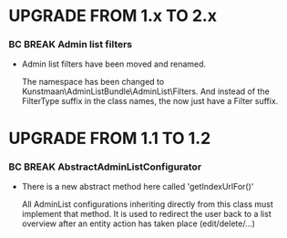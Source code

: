 UPGRADE FROM 1.x TO 2.x
=======================

### BC BREAK Admin list filters

  * Admin list filters have been moved and renamed.

    The namespace has been changed to Kunstmaan\AdminListBundle\AdminList\Filters.
    And instead of the FilterType suffix in the class names, the now just have a Filter suffix.


UPGRADE FROM 1.1 TO 1.2
=======================

### BC BREAK AbstractAdminListConfigurator

  * There is a new abstract method here called 'getIndexUrlFor()'

    All AdminList configurations inheriting directly from this class must implement that method.
    It is used to redirect the user back to a list overview
    after an entity action has taken place (edit/delete/...)
